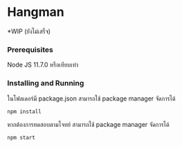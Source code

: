 # Hangman

*WIP (ยังไม่เสร็จ)

### Prerequisites

Node JS 11.7.0 หรือเทียบเท่า


### Installing and Running

ในโฟลเดอร์มี package.json สามารถใช้ package manager จัดการได้


```
npm install
```

หากต้องการทดสอบตามโจทย์ สามารถใช้ package manager จัดการได้

```
npm start
```

